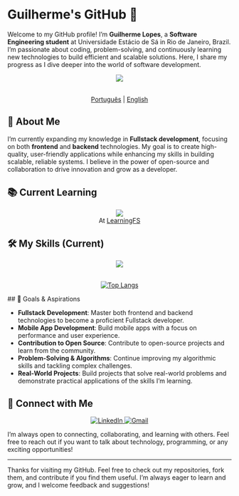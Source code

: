 # Guilherme's GitHub 🔭

Welcome to my GitHub profile! I’m **Guilherme Lopes**, a **Software Engineering student** at Universidade Estácio de Sá in Rio de Janeiro, Brazil. I’m passionate about coding, problem-solving, and continuously learning new technologies to build efficient and scalable solutions. Here, I share my progress as I dive deeper into the world of software development.
<div align="center">
    <picture> 
        <source srcset="https://github-readme-stats.vercel.app/api?username=Nixwzy&show_icons=true&theme=transparent">
        <img src="https://github-readme-stats.vercel.app/api?username=Nixwzy&show_icons=true" />
    </picture>
</div>

</br>
<p align="center">
    <a href="https://github.com/Nixwzy/Nixwzy/blob/main/README_PTBR.md"><span>Português</span></a> |
    <a href="https://github.com/Nixwzy/Nixwzy/blob/main/README.md"><span>English</span></a>
   
</p>

## 🚀 About Me

I’m currently expanding my knowledge in **Fullstack development**, focusing on both **frontend** and **backend** technologies. My goal is to create high-quality, user-friendly applications while enhancing my skills in building scalable, reliable systems. I believe in the power of open-source and collaboration to drive innovation and grow as a developer.

## 📚 Current Learning

<div align="center">
    <img src="https://skillicons.dev/icons?i=html,css,tailwind" />
</br>
    At <a href="https://github.com/Nixwzy/learningFS" target="_blank">LearningFS</a>
</div>

## 🛠️ My Skills (Current)

<div align="center">
   <img src="https://skillicons.dev/icons?i=html,css,js,nodejs,python,mysql,php,postgresql,vscode,git&theme=light"/>
</div>

</br> 
<div align="center">

[![Top Langs](https://github-readme-stats.vercel.app/api/top-langs/?username=Nixwzy&layout=donut)](https://github.com/Nixwzy/learningFS)

</div>
## 🎯 Goals & Aspirations

- **Fullstack Development**: Master both frontend and backend technologies to become a proficient Fullstack developer.
- **Mobile App Development**: Build mobile apps with a focus on performance and user experience.
- **Contribution to Open Source**: Contribute to open-source projects and learn from the community.
- **Problem-Solving & Algorithms**: Continue improving my algorithmic skills and tackling complex challenges.
- **Real-World Projects**: Build projects that solve real-world problems and demonstrate practical applications of the skills I’m learning.

## 🔗 Connect with Me

<div align="center">
  <a href="https://www.linkedin.com/in/glopesgl/" target="_blank">
    <img src="https://img.shields.io/badge/LinkedIn-0077B5?style=for-the-badge&logo=linkedin&logoColor=white" alt="LinkedIn"/>
  </a>
   <a href="mailto:glopesglcontato@gmail.com" target="_blank">
    <img src="https://img.shields.io/badge/Gmail-D14836?style=for-the-badge&logo=gmail&logoColor=white" alt="Gmail"/>
  </a>
</div>

I’m always open to connecting, collaborating, and learning with others. Feel free to reach out if you want to talk about technology, programming, or any exciting opportunities!

---

Thanks for visiting my GitHub. Feel free to check out my repositories, fork them, and contribute if you find them useful. I’m always eager to learn and grow, and I welcome feedback and suggestions!
